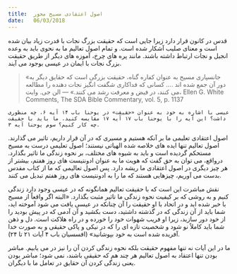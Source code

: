 ```yaml
---
title:  اصول اعتقادی مسیح محور
date:   06/03/2018
---
```


قدس در کانون قرار دارد زیرا جایی است که حقیقت بزرگ نجات با قدرت زیاد بیان شده است و معنای صلیب آشکار شده است. و تمام اصول تعالیم ما به نحوی باید به وعده انجیل و نجات ارتباط داشته باشند. مانند پره های چرخ، آموزه های دیگر از طریق حقیقت بزرگ نجات با ایمان در عیسی بوجود می آیند.

> <p></p>
> «جانسپاری مسیح به عنوان کفاره گناه، حقیقت بزرگی است که حقایق دیگر به دور آن جمع شده اند .... کسانی که فداکاری شگفت انگیز نجات دهنده را مطالعه می کنند، در فیض و معرفت رشد می کنند.» — الن جی. وایت، Ellen G. White Comments, The SDA Bible Commentary, vol. 5, p. 1137

`عیسی با اشاره به خود به عنوان «حقیقت» در یوحنا باب ۱۴ آیه ۶، چه منظوری داشت؟ این آیه را با یوحنا باب ۱۷ آیه ۱۷ مقایسه کنید. ما باید با حقیقت چه کار کنیم؟ سوم یوحنا آیه ۳.`

اصول اعتقادی تعلیمی ما بر آنکه هستیم و مسیری که در آن قرار داریم، تاثیر می گذارند. اصول تعالیم تنها ایده های خلاصه شده الهیاتی نیستند؛ اصول تعلیمی درست به مسیح مستحکم گردیده است و باید به شیوه های مختلف، بر نحوه زندگی ما تاثیر بگذارد. درواقع، می توان به حق گفت که هویت ما به عنوان ادونتیست های روز هفتم، بیشتر از هر چیز دیگری در اصول اعتقادی ما ریشه دارد. پس اصول تعالیمی که ما از کتاب مقدس بدست می آوریم، چیزهایی هستند که ما را به ادونتیست های روز هفتم تبدیل می کنند.

نقش مباشرت این است که با حقیقت تعالیم همانگونه که در عیسی وجود دارد زندگی کنیم و به روشی که بر کیفیت نحوه زندگی ما تاثیر مثبت بگذارد. «البته اگر واقعاً از مسیح با خبر شده اید و در اتحاد با او حقیقت را آن چنانکه در عیسی یافت می شود آموخته اید، شما باید از آن زندگی که در گذشته داشتید، دست بکشید و آن آدمی که در پیش بودید را از خود دور سازید، زیرا او فریب شهوات خود را خورده و در راه هلاکت است. دل و ذهن شما باید کاملاً نو شود و شخصیت تازه ای را که در نیکی و پاکی حقیقی و به صورت خدا آفریده شده است به خود بپوشانید» (افسسیان باب ۴ آیات ۲۱ تا ۲۴).

ما در این آیات نه تنها مفهوم حقیقت بلکه نحوه زندگی کردن آن را نیز در می یابیم. مباشر بودن تنها اعتقاد به اصول تعالیم هر چند هم که حقیقی باشند، نمی شود؛ مباشر بودن یعنی زندگی کردن آن حقایق در تعامل ما با دیگران.